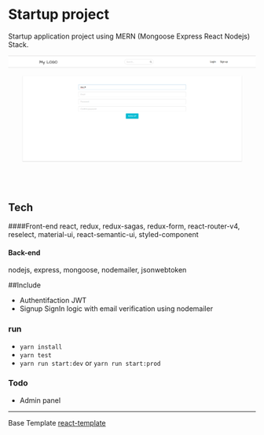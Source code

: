 # Startup project
Startup application project using MERN (Mongoose Express React Nodejs) Stack.

![screen](./screen.png)


## Tech
####Front-end
react, redux, redux-sagas, redux-form, react-router-v4, reselect, material-ui, react-semantic-ui, styled-component

#### Back-end
nodejs, express, mongoose, nodemailer, jsonwebtoken


##Include
  - Authentifaction JWT
  - Signup SignIn logic with email verification using nodemailer

### run
- ``yarn install``
- ``yarn test``
- ``yarn run start:dev`` or  ``yarn run start:prod``



### Todo
- Admin panel

-----------------------------
Base Template [react-template](https://github.com/AZZB/react-template/)
